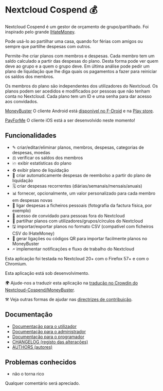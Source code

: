 # Nextcloud Cospend 💰

Nextcloud Cospend é um gestor de orçamento de grupo/partilhado. Foi inspirado pelo grande [IHateMoney](https://github.com/spiral-project/ihatemoney/).

Pode usá-lo ao partilhar uma casa, quando for férias com amigos ou sempre que partilhe despesas com outros.

Permite-lhe criar planos com membros e despesas. Cada membro tem um saldo calculado a partir das despesas do plano. Desta forma pode ver quem deve ao grupo e a quem o grupo deve. Em última análise pode pedir um plano de liquidação que lhe diga quais os pagamentos a fazer para reiniciar os saldos dos membros.

Os membros do plano são independentes dos utilizadores do Nextcloud. Os planos podem ser acedidos e modificados por pessoas que não tenham conta no Nextcloud. Cada plano tem um ID e uma senha para dar acesso aos convidados.

[MoneyBuster](https://gitlab.com/eneiluj/moneybuster) O cliente Android está [disponível no F-Droid](https://f-droid.org/packages/net.eneiluj.moneybuster/) e na [Play store](https://play.google.com/store/apps/details?id=net.eneiluj.moneybuster).

[PayForMe](https://github.com/mayflower/PayForMe) O cliente iOS está a ser desenvolvido neste momento!

## Funcionalidades

* ✎ criar/editar/eliminar planos, membros, despesas, categorias de despesas, moedas
* ⚖ verificar os saldos dos membros
* 🗠 exibir estatísticas do plano
* ♻ exibir plano de liquidação
* 🎇 criar automaticamente despesas de reembolso a partir do plano de liquidação
* 🗓 criar despesas recorrentes (diárias/semanais/mensais/anuais)
* 📊 fornecer, opcionalmente, um valor personalizado para cada membro em despesas novas
* 🔗 ligar despesas a ficheiros pessoais (fotografia da factura física, por exemplo)
* 👩 acesso de convidado para pessoas fora do Nextcloud
* 👫 partilhar planos com utilizadores/grupos/círculos do Nextcloud
* 🖫 importar/exportar planos no formato CSV (compatível com ficheiros CSV do IHateMoney)
* 🔗 gerar ligações ou códigos QR para importar facilmente planos no MoneyBuster
* 🗲 implementar notificações e fluxo de trabalho do Nextcloud

Esta aplicação foi testada no Nextcloud 20+ com o Firefox 57+ e com o Chromium.

Esta aplicação está sob desenvolvimento.

🌍 Ajude-nos a traduzir esta aplicação na [tradução no Crowdin do Nextcloud-Cospend/MoneyBuster](https://crowdin.com/project/moneybuster).

⚒ Veja outras formas de ajudar nas [directrizes de contribuição](https://github.com/eneiluj/cospend-nc/blob/master/CONTRIBUTING.md).

## Documentação

* [Documentação para o utilizador](https://github.com/eneiluj/cospend-nc/blob/master/docs/user.md)
* [Documentação para o administrador](https://github.com/eneiluj/cospend-nc/blob/master/docs/admin.md)
* [Documentação para o programador](https://github.com/eneiluj/cospend-nc/blob/master/docs/dev.md)
* [CHANGELOG (registo das alterações)](https://github.com/eneiluj/cospend-nc/blob/master/CHANGELOG.md#change-log)
* [AUTHORS (autores)](https://github.com/eneiluj/cospend-nc/blob/master/AUTHORS.md#authors)

## Problemas conhecidos

* não o torna rico

Qualquer comentário será apreciado.
